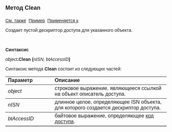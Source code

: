 <html>
<head>
<title>Описатель доступа\Clean</title>
</head>

<body>

<p><font size="4" face="Arial"><strong>Метод Clean<br>
<br>
</strong></font><font face="Arial"><a href="../AsAccessDesc.html">См. 
также</a>&nbsp; <u>Пример</u>&nbsp; <a href="../AsAccessDesc.html">Применяется к</a></font></p>

<p><font face="Arial">Создает пустой дескриптор доступа для указанного 
объекта.</font></p>

<p>&nbsp;</p>

<p class="label"><font face="Arial"><b>Синтаксис</b></font></p>

<p><font face="Arial"><em>object</em><strong>.Clean (</strong><em>nISN, 
btAccessID</em><strong>)</strong></font></p>

<p><font face="Arial">Синтаксис метода <strong>Clean</strong>
состоит из следующих частей:</font></p>

<table border="1" cellPadding="5" cols="2" frame="below" rules="rows">
<TBODY>
  <tr vAlign="top">
    <td class="label" width="29%"><font face="Arial"><b>Параметр</b></font></td>
    <td class="label" width="71%"><font face="Arial"><strong>Описание</strong></font></td>
  </tr>
  <tr>
    <td width="29%"><em><font face="Arial">object</font></em></td>
    <td width="71%"><font face="Arial">строковое выражение, являющееся 
	ссылкой на объект описатель доступа.</font></td>
  </tr>
  <tr>
    <td class="label" width="29%"><font face="Arial"><em>nISN</em></font></td>
    <td class="label" width="71%"><font face="Arial">длинное целое, 
	определяющее ISN объекта, для которого создается дескриптор доступа.</font></td>
  </tr>
  <tr>
    <td class="label" width="29%"><font face="Arial"><em>btAccessID</em></font></td>
    <td class="label" width="71%"><font face="Arial">байтовое 
	выражение, определяющее <a href="../../Defs/doc.html">код доступа</a>.</font></td>
  </tr>
</table>
</body>
</html>
